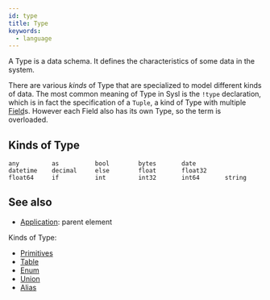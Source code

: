 ```yaml
---
id: type
title: Type
keywords:
  - language
---
```


A Type is a data schema. It defines the characteristics of some data in the system.

There are various _kinds_ of Type that are specialized to model different kinds of data. The most common meaning of Type in Sysl is the `!type` declaration, which is in fact the specification of a `Tuple`, a kind of Type with multiple [Field](./field.md)s. However each Field also has its own Type, so the term is overloaded.

## Kinds of Type

```
any         as          bool        bytes       date
datetime    decimal     else        float       float32
float64     if          int         int32       int64       string
```

## See also

- [Application](./application.md): parent element

Kinds of Type:

- [Primitives](./primitives.md)
- [Table](./table.md)
- [Enum](./enum.md)
- [Union](./union.md)
- [Alias](./alias.md)
